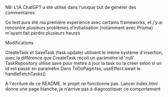 NB: L'IA ChatGPT a été utilisé dans l'unique but de générer des commentaires

Ce test aura été ma première experience avec certains frameworks, et j'y ai rencontré plusieurs problèmes 
d'initialisation (notamment avec Prisma) m'ayant fait perdre plusieurs heures 

Modifications 

CreateTask et SaveTask (task.update) utilisent le même système d'insertion, avec la différence que CreateTask reçoit un 
paramètre id 'null'
TaskRepository utilise save pour mettre à jour la task ou la créer selon si un id est passé en paramètre
Dans ToDoPage.tsx, useEffect await le handleFetchTasks()

A l'écriture de ce README, le projet ne fonctionne pas. Lancer index.html donne une page blanche, je n'arrive pas à 
diagnostiquer ce comportement